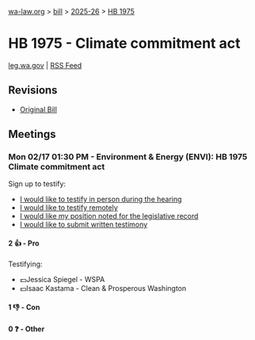 [wa-law.org](/) > [bill](/bill/) > [2025-26](/bill/2025-26/) > [HB 1975](/bill/2025-26/hb/1975/)

# HB 1975 - Climate commitment act
[leg.wa.gov](https://app.leg.wa.gov/billsummary?BillNumber=1975&Year=2025&Initiative=false) | [RSS Feed](./rss.xml)

## Revisions
* [Original Bill](1/)

## Meetings
### Mon 02/17 01:30 PM - Environment & Energy (ENVI): HB 1975 Climate commitment act
Sign up to testify:
* [I would like to testify in person during the hearing](https://app.leg.wa.gov/csi/Testifier/Add?chamber=House&mId=32839&aId=164509&caId=25982&tId=1)
* [I would like to testify remotely](https://app.leg.wa.gov/csi/Testifier/Add?chamber=House&mId=32839&aId=164509&caId=25982&tId=2)
* [I would like my position noted for the legislative record](https://app.leg.wa.gov/csi/Testifier/Add?chamber=House&mId=32839&aId=164509&caId=25982&tId=3)
* [I would like to submit written testimony](https://app.leg.wa.gov/csi/Testifier/Add?chamber=House&mId=32839&aId=164509&caId=25982&tId=4)

#### 2 👍 - Pro
Testifying:
* 💵Jessica Spiegel - WSPA
* 💵Isaac Kastama - Clean & Prosperous Washington

#### 1 👎 - Con

#### 0 ❓ - Other
